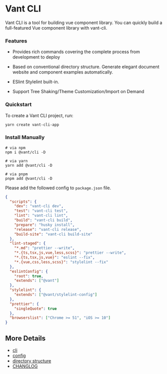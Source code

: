 # Vant CLI

Vant CLI is a tool for building vue component library. You can quickly build a full-featured Vue component library with vant-cli.

### Features

- Provides rich commands covering the complete process from development to deploy

- Based on conventional directory structure. Generate elegant document website and component examples automatically.

- ESlint Stylelint built-in.

- Support Tree Shaking/Theme Customization/Import on Demand

### Quickstart

To create a Vant CLI project, run:

```bash
yarn create vant-cli-app
```

### Install Manually

```shell
# via npm
npm i @vant/cli -D

# via yarn
yarn add @vant/cli -D

# via pnpm
pnpm add @vant/cli -D
```

Please add the followed config to `package.json` file.

```json
{
  "scripts": {
    "dev": "vant-cli dev",
    "test": "vant-cli test",
    "lint": "vant-cli lint",
    "build": "vant-cli build",
    "prepare": "husky install",
    "release": "vant-cli release",
    "build-site": "vant-cli build-site"
  },
  "lint-staged": {
    "*.md": "prettier --write",
    "*.{ts,tsx,js,vue,less,scss}": "prettier --write",
    "*.{ts,tsx,js,vue}": "eslint --fix",
    "*.{vue,css,less,scss}": "stylelint --fix"
  },
  "eslintConfig": {
    "root": true,
    "extends": ["@vant"]
  },
  "stylelint": {
    "extends": ["@vant/stylelint-config"]
  },
  "prettier": {
    "singleQuote": true
  },
  "browserslist": ["Chrome >= 51", "iOS >= 10"]
}
```

## More Details

- [cli](https://github.com/youzan/vant/tree/dev/packages/vant-cli/docs/commands.md)
- [config](https://github.com/youzan/vant/tree/dev/packages/vant-cli/docs/config.md)
- [directory structure](https://github.com/youzan/vant/tree/dev/packages/vant-cli/docs/directory.md)
- [CHANGLOG](https://github.com/youzan/vant/tree/dev/packages/vant-cli/changelog.md)
